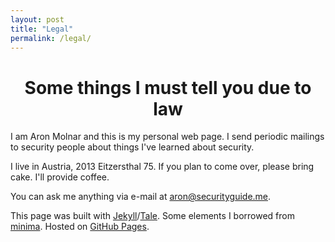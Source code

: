 ```yaml
---
layout: post
title: "Legal"
permalink: /legal/
---
```


# <center>Some things I must tell you due to law</center>
I am Aron Molnar and this is my personal web page. I send periodic mailings to security people about things I've learned about security.

I live in Austria, 2013 Eitzersthal 75. If you plan to come over, please bring cake. I'll provide coffee.

You can ask me anything via e-mail at <a href="&#x6d;&#x61;&#x69;&#x6c;&#x74;&#x6f;&#x3a;&#x61;&#x72;&#x6f;&#x6e;&#x40;&#x73;&#x65;&#x63;&#x75;&#x72;&#x69;&#x74;&#x79;&#x67;&#x75;&#x69;&#x64;&#x65;&#x2e;&#x6d;&#x65;">&#x61;&#x72;&#x6f;&#x6e;&#x40;&#x73;&#x65;&#x63;&#x75;&#x72;&#x69;&#x74;&#x79;&#x67;<!-- mail@example.com -->&#x75;&#x69;&#x64;&#x65;&#x2e;&#x6d;&#x65;</a>.

This page was built with <a href="https://jekyllrb.com/" target="_blank" rel="noopener">Jekyll</a>/<a href="https://github.com/chesterhow/tale/" target="_blank" rel="noopener">Tale</a>. Some elements I borrowed from <a href="https://github.com/jekyll/minima/" target="_blank" rel="noopener">minima</a>. Hosted on <a href="https://pages.github.com/" target="_blank" rel="noopener">GitHub Pages</a>.
